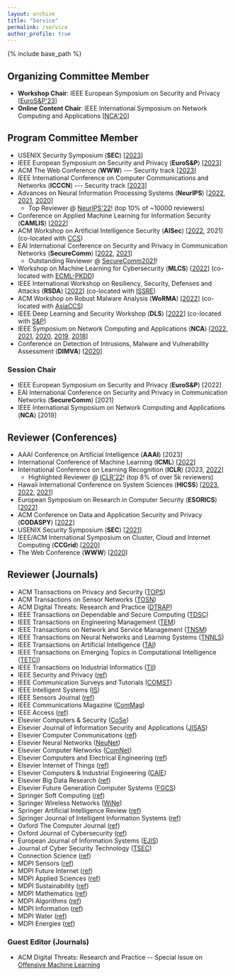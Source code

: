 ```yaml
---
layout: archive
title: "Service"
permalink: /service
author_profile: true
---
```


{% include base_path %}

## Organizing Committee Member

* **Workshop Chair**: IEEE European Symposium on Security and Privacy [[EuroS&P'23](https://www.ieee-security.org/TC/EuroSP2023/committee-organizing.html)] 
* **Online Content Chair**: IEEE International Symposium on Network Computing and Applications [[NCA'20](https://www.nca-ieee.org/2020/organization.html)]

## Program Committee Member
* USENIX Security Symposium (**SEC**) [[2023](https://www.usenix.org/conference/usenixsecurity23)]
* IEEE European Symposium on Security and Privacy (**EuroS&P**) [[2023](https://www.ieee-security.org/TC/EuroSP2023/)]
* ACM The Web Conference (**WWW**) --- Security track [[2023](https://www2023.thewebconf.org/calls/research-tracks/security-privacy-trust/)]
* IEEE International Conference on Computer Communications and Networks (**ICCCN**) --- Security track [[2023](http://www.icccn.org/icccn23/committeesandtracks/technical-tracks/index.html)]
* Advances on Neural Information Processing Systems (**NeurIPS**) [[2022](https://nips.cc/Conferences/2022/ProgramCommittee), [2021](https://nips.cc/Conferences/2021/ProgramCommittee), [2020](https://nips.cc/Conferences/2020/Reviewers)]
  * Top Reviewer @ [NeurIPS'22](https://neurips.cc/Conferences/2022/ProgramCommittee)! (top 10% of ~10000 reviewers)
* Conference on Applied Machine Learning for Information Security (**CAMLIS**) [[2022](https://www.camlis.org/organizing-committee)]
* ACM Workshop on Artificial Intelligence Security (**AISec**) [[2022](https://aisec.cc/), 2021] (co-located with [CCS](https://www.sigsac.org/ccs/CCS2022/))
* EAI International Conference on Security and Privacy in Communication Networks (**SecureComm**) [[2022](https://securecomm.eai-conferences.org/2022/technical-program-committee/), [2021](https://securecomm.eai-conferences.org/2021/technical-program-committee/)]
  * Outstanding Reviewer @ [SecureComm2021](https://www.youtube.com/watch?v=PN7iI9uQ2gk&t=1934s)! 
* Workshop on Machine Learning for Cybersecurity (**MLCS**) [[2022](https://mlcs.lasige.di.fc.ul.pt/)] (co-located with [ECML-PKDD](https://2022.ecmlpkdd.org/))
* IEEE International Workshop on Resiliency, Security, Defenses and Attacks (**RSDA**) [[2022](https://rsda2022.github.io/committees.html)] (co-located with [ISSRE](https://issre2022.github.io/index.html)) 
* ACM Workshop on Robust Malware Analysis (**WoRMA**) [[2022](https://worma.gitlab.io/2022/)] (co-located with [AsiaCCS](https://asiaccs2022.conferenceservice.jp/))
* IEEE Deep Learning and Security Workshop (**DLS**) [[2022](https://dls2022.ieee-security.org/)] (co-located with [S&P](https://www.ieee-security.org/TC/SP2022/))
* IEEE Symposium on Network Computing and Applications (**NCA**) [[2022](https://www.nca-ieee.org/2022/organization.html), [2021](https://www.nca-ieee.org/2021/organization.html), [2020](https://www.nca-ieee.org/2020/organization.html), [2019](https://www.nca-ieee.org/2019/organization.html), [2018](https://www.nca-ieee.org/2018/organization.html)]
* Conference on Detection of Intrusions, Malware and Vulnerability Assessment (**DIMVA**) [[2020](https://dimva2020.campus.ciencias.ulisboa.pt/)]

### Session Chair
* IEEE European Symposium on Security and Privacy (**EuroS&P**) [2022]
* EAI International Conference on Security and Privacy in Communication Networks (**SecureComm**) [2021]
* IEEE International Symposium on Network Computing and Applications (**NCA**) [2019]

## Reviewer (Conferences)

* AAAI Conference on Artificial Intelligence (**AAAI**) [2023]
* International Conference of Machine Learning (**ICML**) [[2022](https://icml.cc/Conferences/2022/Reviewers)]
* International Conference on Learning Recognition (**ICLR**) [2023, [2022](https://iclr.cc/Conferences/2022/Reviewers)]
  * Highlighted Reviewer @ [ICLR'22](https://iclr.cc/Conferences/2022/Reviewers#Apruzzese)! (top 8% of over 5k reviewers)
* Hawaii International Conference on System Sciences (**HICSS**) [[2023](https://hicss.hawaii.edu/), [2022](https://drive.google.com/file/d/1PN5_GKW14ypbo_K-_X8PIdUXu_0STYIN/view), [2021](https://drive.google.com/file/d/166H3ii7eKRvTinwvqgdiplXCKZoVpopu/view)]
* European Symposium on Research in Computer Security (**ESORICS**) [[2022](https://esorics2022.compute.dtu.dk/)]
* ACM Conference on Data and Application Security and Privacy (**CODASPY**) [[2022](http://www.codaspy.org/2022/)]
* USENIX Security Symposium (**SEC**) [[2021](https://www.usenix.org/conference/usenixsecurity21)]
* IEEE/ACM International Symposium on Cluster, Cloud and Internet Computing (**CCGrid**) [[2020](http://cloudbus.org/ccgrid2020/)]
* The Web Conference (**WWW**) [[2020](https://www2020.thewebconf.org/)]


## Reviewer (Journals)

* ACM Transactions on Privacy and Security ([TOPS](https://dl.acm.org/journal/tops))
* ACM Transactions on Sensor Networks ([TOSN](https://dl.acm.org/journal/tosn))
* ACM Digital Threats: Research and Practice ([DTRAP](https://dl.acm.org/journal/dtrap))
* IEEE Transactions on Dependable and Secure Computing ([TDSC](https://ieeexplore.ieee.org/xpl/RecentIssue.jsp?punumber=8858))
* IEEE Transactions on Engineering Management ([TEM](https://ieeexplore.ieee.org/xpl/RecentIssue.jsp?punumber=17))
* IEEE Transactions on Network and Service Management ([TNSM](https://ieeexplore.ieee.org/xpl/RecentIssue.jsp?punumber=4275028))
* IEEE Transactions on Neural Networks and Learning Systems ([TNNLS](https://ieeexplore.ieee.org/xpl/RecentIssue.jsp?punumber=5962385))
* IEEE Transactions on Artificial Intelligence ([TAI](https://ieeexplore.ieee.org/xpl/RecentIssue.jsp?punumber=9078688))
* IEEE Transactions on Emerging Topics in Computational Intelligence ([TETCI](https://ieeexplore.ieee.org/xpl/RecentIssue.jsp?punumber=7433297))
* IEEE Transactions on Industrial Informatics ([TII](https://ieeexplore.ieee.org/xpl/RecentIssue.jsp?punumber=9424))
* IEEE Security and Privacy ([ref](https://ieeexplore.ieee.org/xpl/RecentIssue.jsp?punumber=8013))
* IEEE Communication Surveys and Tutorials ([COMST](https://ieeexplore.ieee.org/xpl/RecentIssue.jsp?punumber=9739))
* IEEE Intelligent Systems ([IS](https://ieeexplore.ieee.org/xpl/RecentIssue.jsp?punumber=9670))
* IEEE Sensors Journal ([ref](https://ieee-sensors.org/sensors-journal/))
* IEEE Communications Magazine ([ComMag](https://ieeexplore.ieee.org/xpl/RecentIssue.jsp?punumber=35))
* IEEE Access ([ref](https://ieeexplore.ieee.org/xpl/aboutJournal.jsp?punumber=6287639))
* Elsevier Computers & Security ([CoSe](https://www.journals.elsevier.com/computers-and-security))
* Elsevier Journal of Information Security and Applications ([JISAS](https://www.sciencedirect.com/journal/journal-of-information-security-and-applications))
* Elsevier Computer Communications ([ref](https://www.sciencedirect.com/journal/computer-communications))
* Elsevier Neural Networks ([NeuNet](https://www.journals.elsevier.com/neural-networks))
* Elsevier Computer Networks ([ComNet](https://www.sciencedirect.com/journal/computer-networks))
* Elsevier Computers and Electrical Engineering ([ref](https://www.sciencedirect.com/journal/computers-and-electrical-engineering))
* Elsevier Internet of Things ([ref](https://www.sciencedirect.com/journal/internet-of-things))
* Elsevier Computers & Industrial Engineering ([CAIE](https://www.sciencedirect.com/journal/computers-and-industrial-engineering))
* Elsevier Big Data Research ([ref](https://www.sciencedirect.com/journal/big-data-research))
* Elsevier Future Generation Computer Systems ([FGCS](https://www.sciencedirect.com/journal/future-generation-computer-systems))
* Springer Soft Computing ([ref](https://www.springer.com/journal/500)) 
* Springer Wireless Networks ([WiNe](https://www.springer.com/journal/11276))
* Springer Artificial Intelligence Review ([ref](https://www.springer.com/journal/10462))
* Springer Journal of Intelligent Information Systems ([ref](https://www.springer.com/journal/10844))
* Oxford The Computer Journal ([ref](https://academic.oup.com/comjnl))
* Oxford Journal of Cybersecurity ([ref](https://academic.oup.com/cybersecurity))
* European Journal of Information Systems ([EJIS](https://www.tandfonline.com/journals/tjis20))
* Journal of Cyber Security Technology ([TSEC](https://www.tandfonline.com/toc/tsec20/current))
* Connection Science ([ref](https://www.tandfonline.com/toc/ccos20/current))
* MDPI Sensors ([ref](https://www.mdpi.com/journal/sensors))
* MDPI Future Internet ([ref](https://www.mdpi.com/journal/futureinternet))
* MDPI Applied Sciences ([ref](https://www.mdpi.com/journal/applsci))
* MDPI Sustainability ([ref](https://www.mdpi.com/journal/sustainability))
* MDPI Mathematics ([ref](https://www.mdpi.com/journal/mathematics))
* MDPI Algorithms ([ref](https://www.mdpi.com/journal/algorithms))
* MDPI Information ([ref](https://www.mdpi.com/journal/information))
* MDPI Water ([ref](https://www.mdpi.com/journal/water))
* MDPI Energies ([ref](https://www.mdpi.com/journal/energies))


### Guest Editor (Journals)
* ACM Digital Threats: Research and Practice -- Special Issue on [Offensive Machine Learning](https://dl.acm.org/pb-assets/dtrap/OffensiveMLSpecialIssue-1612112373120.pdf)
